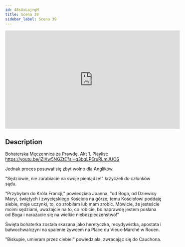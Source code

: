 ```yaml
---
id: 48sUxLajrgM
title: Scena 39
sidebar_label: Scena 39
---
```


<iframe
  width="560"
  height="315"
  src="https://www.youtube.com/embed/48sUxLajrgM"
  title="YouTube video player"
  frameborder="0"
  allow="accelerometer; autoplay; clipboard-write; encrypted-media; gyroscope; picture-in-picture; web-share"
  referrerpolicy="strict-origin-when-cross-origin"
  allowfullscreen
></iframe>

## Description

Bohaterska Męczennica za Prawdę. Akt 1.
Playlist: https://youtu.be/iZlXw5NGZtE?si=q3bqLPEruRLmJUOS

Jednak proces posuwał się zbyt wolno dla Anglików.

"Sędziowie, nie zarabiacie na swoje pieniądze!" krzyczeli do członków sądu.

"Przybyłam do Króla Francji," powiedziała Joanna, "od Boga, od Dziewicy Maryi, świętych i zwycięskiego Kościoła na górze; temu Kościołowi poddaję siebie, moje uczynki, to, co zrobiłam lub mam zrobić. Mówicie, że jesteście moimi sędziami, uważajcie na to, co robicie, bo naprawdę jestem posłana od Boga i narażacie się na wielkie niebezpieczeństwo!"

Święta bohaterka została skazana jako heretyczka, recydywistka, apostata i bałwochwalczyni na spalenie żywcem na Place du Vieux-Marché w Rouen.

"Biskupie, umieram przez ciebie!" powiedziała, zwracając się do Cauchona.
